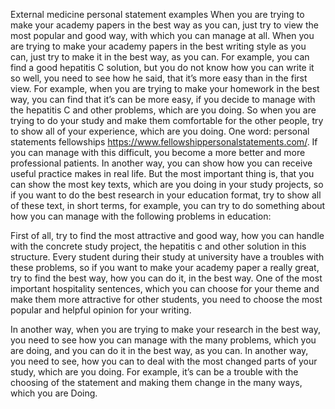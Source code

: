 External medicine personal statement examples
When you are trying to make your academy papers in the best way as you can, just try to view the most popular and good way, with which you can manage at all. When you are trying to make your academy papers in the best writing style as you can, just try to make it in the best way, as you can. For example, you can find a good hepatitis C solution, but you do not know how you can write it so well, you need to see how he said, that it’s more easy than in the first view. For example, when you are trying to make your homework in the best way, you can find that it’s can be more easy, if you decide to manage with the hepatitis C and other problems, which are you doing. So when you are trying to do your study and make them comfortable for the other people, try to show all of your experience, which are you doing. One word: personal statements fellowships https://www.fellowshippersonalstatements.com/. If you can manage with this difficult, you become a more better and more professional patients. In another way, you can show how you can receive useful practice makes in real life. But the most important thing is, that you can show the most key texts, which are you doing in your study projects, so if you want to do the best research in your education format, try to show all of these text, in short terms, for example, you can try to do something about how you can manage with the following problems in education:

First of all, try to find the most attractive and good way, how you can handle with the concrete study project, the hepatitis c and other solution in this structure. Every student during their study at university have a troubles with these problems, so if you want to make your academy paper a really great, try to find the best way, how you can do it, in the best way. One of the most important hospitality sentences, which you can choose for your theme and make them more attractive for other students, you need to choose the most popular and helpful opinion for your writing.

In another way, when you are trying to make your research in the best way, you need to see how you can manage with the many problems, which you are doing, and you can do it in the best way, as you can. In another way, you need to see, how you can to deal with the most changed parts of your study, which are you doing. For example, it’s can be a trouble with the choosing of the statement and making them change in the many ways, which you are Doing.
